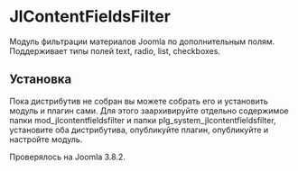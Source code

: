 # JlContentFieldsFilter
Модуль фильтрации материалов Joomla по дополнительным полям. Поддерживает типы полей text, radio, list, checkboxes.

## Установка
Пока дистрибутив не собран вы можете собрать его и установить модуль и плагин сами. Для этого заархивируйте отдельно содержимое папки mod_jlcontentfieldsfilter и папки plg_system_jlcontentfieldsfilter, установите оба дистрибутива, опубликуйте плагин, опубликуйте и настройте модуль.

Проверялось на Joomla 3.8.2.
